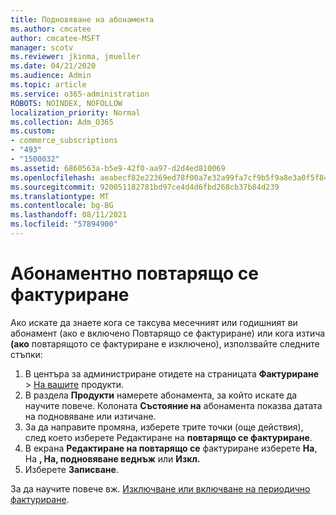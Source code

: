 ```yaml
---
title: Подновяване на абонамента
ms.author: cmcatee
author: cmcatee-MSFT
manager: scotv
ms.reviewer: jkinma, jmueller
ms.date: 04/21/2020
ms.audience: Admin
ms.topic: article
ms.service: o365-administration
ROBOTS: NOINDEX, NOFOLLOW
localization_priority: Normal
ms.collection: Adm_O365
ms.custom:
- commerce_subscriptions
- "493"
- "1500032"
ms.assetid: 6860563a-b5e9-42f0-aa97-d2d4ed810069
ms.openlocfilehash: aeabecf82e22369ed78f00a7e32a99fa7cf9b5f9a8e3a0f5f84ea68bdbc33642
ms.sourcegitcommit: 920051182781bd97ce4d4d6fbd268cb37b84d239
ms.translationtype: MT
ms.contentlocale: bg-BG
ms.lasthandoff: 08/11/2021
ms.locfileid: "57894900"
---
```

# <a name="subscription-recurring-billing"></a>Абонаментно повтарящо се фактуриране

Ако искате да знаете кога се таксува месечният  или годишният ви абонамент (ако е включено Повтарящо се фактуриране) или кога изтича **(ако** повтарящото се фактуриране е изключено), използвайте следните стъпки:
  
1. В центъра за администриране отидете на страницата **Фактуриране** \> [На вашите](https://go.microsoft.com/fwlink/p/?linkid=842054) продукти.
2. В раздела **Продукти** намерете абонамента, за който искате да научите повече. Колоната **Състояние на** абонамента показва датата на подновяване или изтичане.
3. За да направите промяна, изберете трите точки (още действия), след което изберете Редактиране на **повтарящо се фактуриране**.
4. В екрана **Редактиране на повтарящо се** фактуриране изберете **На**, На **, На, подновяване веднъж** или **Изкл.**
5. Изберете **Записване**.

За да научите повече вж. [Изключване или включване на периодично фактуриране](https://docs.microsoft.com/microsoft-365/commerce/subscriptions/renew-your-subscription).